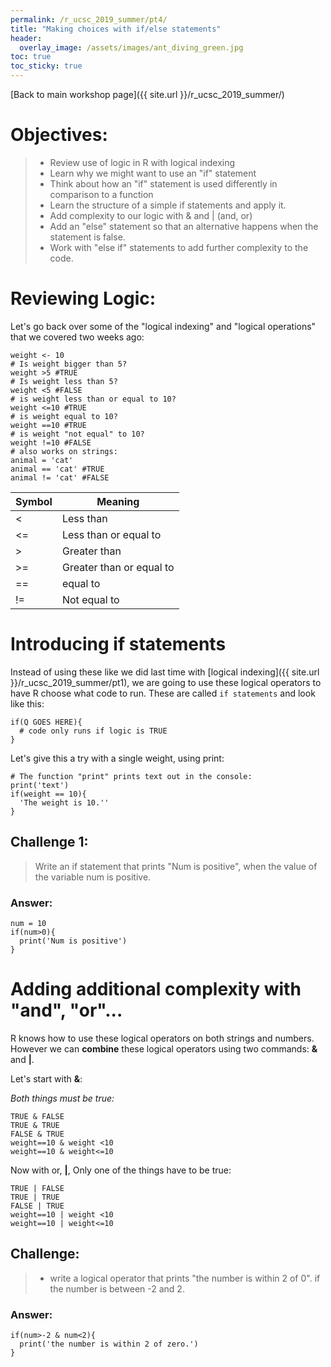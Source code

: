 ```yaml
---
permalink: /r_ucsc_2019_summer/pt4/
title: "Making choices with if/else statements"
header:
  overlay_image: /assets/images/ant_diving_green.jpg
toc: true
toc_sticky: true
---
```


[Back to main workshop page]({{ site.url }}/r_ucsc_2019_summer/)

# Objectives:
> * Review use of logic in R with logical indexing
> * Learn why we might want to use an "if" statement
> * Think about how an "if" statement is used differently in comparison to a function
> * Learn the structure of a simple if statements and apply it.
> * Add complexity to our logic with & and | (and, or)
> * Add an "else" statement so that an alternative happens when the statement is false.
> * Work with "else if" statements to add further complexity to the code.

# Reviewing Logic:

Let's go back over some of the "logical indexing" and "logical operations" that we covered two weeks ago:

```
weight <- 10
# Is weight bigger than 5?
weight >5 #TRUE
# Is weight less than 5?
weight <5 #FALSE
# is weight less than or equal to 10?
weight <=10 #TRUE
# is weight equal to 10?
weight ==10 #TRUE
# is weight "not equal" to 10?
weight !=10 #FALSE
# also works on strings:
animal = 'cat'
animal == 'cat' #TRUE
animal != 'cat' #FALSE
```

| Symbol | Meaning                  |
|--------|--------------------------|
| <      | Less than                |
| <=     | Less than or equal to    |
| >      | Greater than             |
| >=     | Greater than or equal to |
| ==     | equal to                 |
| !=     | Not equal to             |

# Introducing if statements

Instead of using these like we did last time with [logical indexing]({{ site.url }}/r_ucsc_2019_summer/pt1), we are going to use these logical operators to have R choose what code to run. These are called `if statements` and look like this:


```
if(Q GOES HERE){
  # code only runs if logic is TRUE
}
```

Let's give this a try with a single weight, using print:
```
# The function "print" prints text out in the console:
print('text')
if(weight == 10){
  'The weight is 10.''
}
```

## Challenge 1:

> Write an if statement that prints "Num is positive", when the value of the variable num is positive.

### Answer:

```
num = 10
if(num>0){
  print('Num is positive')
}
```

# Adding additional complexity with "and", "or"...


R knows how to use these logical operators on both strings and numbers. However we can **combine** these logical operators using two commands: **&** and **|**.

Let's start with **&**:

*Both things must be true:*
```
TRUE & FALSE
TRUE & TRUE
FALSE & TRUE
weight==10 & weight <10
weight==10 & weight<=10
```

Now with or, **|**, Only one of the things have to be true:

```
TRUE | FALSE
TRUE | TRUE
FALSE | TRUE
weight==10 | weight <10
weight==10 | weight<=10
```

## Challenge:

>* write a logical operator that prints "the number is within 2 of 0". if the number is between -2 and 2.

### Answer:

```
if(num>-2 & num<2){
  print('the number is within 2 of zero.')
}
```


# 

